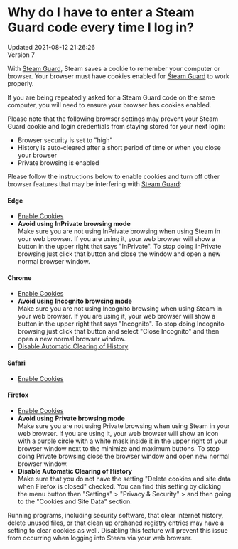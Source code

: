 # Why do I have to enter a Steam Guard code every time I log in?
Updated 2021-08-12 21:26:26  
Version 7  

With [Steam Guard](https://help.steampowered.com/en/faqs/view/06B0-26E6-2CF8-254C), Steam saves a cookie to remember your computer or browser. Your browser must have cookies enabled for [Steam Guard](https://help.steampowered.com/en/faqs/view/06B0-26E6-2CF8-254C) to work properly.  
  
If you are being repeatedly asked for a Steam Guard code on the same computer, you will need to ensure your browser has cookies enabled.  
  
Please note that the following browser settings may prevent your Steam Guard cookie and login credentials from staying stored for your next login:  
* Browser security is set to "high"
* History is auto-cleared after a short period of time or when you close your browser
* Private browsing is enabled
  
Please follow the instructions below to enable cookies and turn off other browser features that may be interfering with [Steam Guard](https://help.steampowered.com/en/faqs/view/06B0-26E6-2CF8-254C):  
  
#### Edge
* [Enable Cookies](https://support.microsoft.com/en-us/search?query=enable%20cookies%20in%20edge)
* **Avoid using InPrivate browsing mode**  
Make sure you are not using InPrivate browsing when using Steam in your web browser. If you are using it, your web browser will show a button in the upper right that says "InPrivate". To stop doing InPrivate browsing just click that button and close the window and open a new normal browser window.
    
#### ​Chrome
* [Enable Cookies](https://support.google.com/accounts/answer/61416)
* **Avoid using Incognito browsing mode**  
Make sure you are not using Incognito browsing when using Steam in your web browser. If you are using it, your web browser will show a button in the upper right that says "Incognito". To stop doing Incognito browsing just click that button and select "Close Incognito" and then open a new normal browser window.
* [Disable Automatic Clearing of History](https://support.google.com/chrome/answer/95647?co=GENIE.Platform%3DDesktop&hl=en-GB#zippy=%2Cdelete-cookies-after-you-close-chrome/)
    
#### Safari
* [Enable Cookies](https://support.apple.com/guide/safari/manage-cookies-and-website-data-sfri11471/mac)
    
#### ​Firefox
* [Enable Cookies](https://support.mozilla.org/en-US/kb/websites-say-cookies-are-blocked-unblock-them)
* **Avoid using Private browsing mode**  
Make sure you are not using Private browsing when using Steam in your web browser. If you are using it, your web browser will show an icon with a purple circle with a white mask inside it in the upper right of your browser window next to the minimize and maximum buttons. To stop doing Private browsing close the browser window and open new normal browser window.
* **Disable Automatic Clearing of History**  
Make sure that you do not have the setting "Delete cookies and site data when Firefox is closed" checked. You can find this setting by clicking the menu button then "Settings" > "Privacy & Security" > and then going to the "Cookies and Site Data" section.
  
  
Running programs, including security software, that clear internet history, delete unused files, or that clean up orphaned registry entries may have a setting to clear cookies as well. Disabling this feature will prevent this issue from occurring when logging into Steam via your web browser.